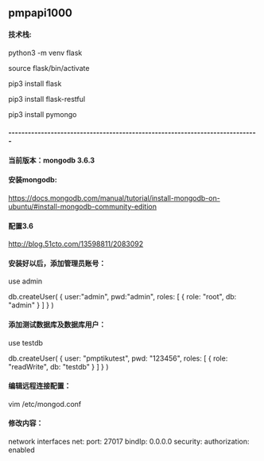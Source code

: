 ## pmpapi1000

#### 技术栈:

python3 -m venv flask

source flask/bin/activate

pip3 install flask

pip3 install flask-restful

pip3 install pymongo

#### -----------------------------------------------------------------------------

#### 当前版本：mongodb 3.6.3

#### 安装mongodb:
https://docs.mongodb.com/manual/tutorial/install-mongodb-on-ubuntu/#install-mongodb-community-edition



#### 配置3.6

http://blog.51cto.com/13598811/2083092

#### 安装好以后，添加管理员账号：

use admin

db.createUser(
{
	user:"admin",
	pwd:"admin",
	roles: [ { role: "root", db: "admin" } ]
}
)


#### 添加测试数据库及数据库用户：

use testdb

db.createUser(
{
    user: "pmptikutest",
    pwd: "123456",
    roles: [ { role: "readWrite", db: "testdb" } ]
}
)


#### 编辑远程连接配置：

vim /etc/mongod.conf

#### 修改内容：

 network interfaces
net:
  port: 27017
  bindIp: 0.0.0.0
security:
  authorization: enabled